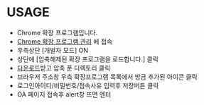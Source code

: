 
# USAGE
- Chrome 확장 프로그램입니다.
- [Chrome 확장 프로그램 관리](chrome://extensions/) 에 접속
- 우측상단 [개발자 모드] ON
- 상단에 [압축해제된 확장 프로그램을 로드합니다.] 클릭
- [다운로드](https://github.com/dbswnschl/cafe24_oa_autofill/releases/tag/release_01)받고 압축 푼 디렉토리 클릭 
- 브라우저 주소창 우측 확장프로그램 목록에서 방금 추가된 아이콘 클릭
- 로그인아이디/비밀번호/접속사유 입력후 저장버튼 클릭
- OA 페이지 접속후 alert창 뜨면 엔터